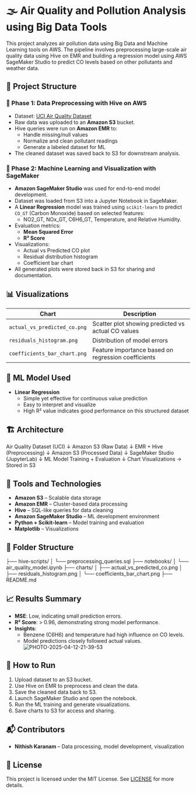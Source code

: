 # 🌫️ Air Quality and Pollution Analysis using Big Data Tools

This project analyzes air pollution data using Big Data and Machine Learning tools on AWS. The pipeline involves preprocessing large-scale air quality data using Hive on EMR and building a regression model using AWS SageMaker Studio to predict CO levels based on other pollutants and weather data.

## 📌 Project Structure

### 🔹 Phase 1: Data Preprocessing with Hive on AWS
- Dataset: [UCI Air Quality Dataset](https://archive.ics.uci.edu/dataset/360/air+quality)
- Raw data was uploaded to an **Amazon S3** bucket.
- Hive queries were run on **Amazon EMR** to:
  - Handle missing/null values
  - Normalize and clean pollutant readings
  - Generate a labeled dataset for ML
- The cleaned dataset was saved back to S3 for downstream analysis.

### 🔹 Phase 2: Machine Learning and Visualization with SageMaker
- **Amazon SageMaker Studio** was used for end-to-end model development.
- Dataset was loaded from S3 into a Jupyter Notebook in SageMaker.
- A **Linear Regression** model was trained using `scikit-learn` to predict `CO_GT` (Carbon Monoxide) based on selected features:
  - NO2_GT, NOx_GT, C6H6_GT, Temperature, and Relative Humidity.
- Evaluation metrics:
  - **Mean Squared Error**
  - **R² Score**
- Visualizations:
  - Actual vs Predicted CO plot
  - Residual distribution histogram
  - Coefficient bar chart
- All generated plots were stored back in S3 for sharing and documentation.

## 📊 Visualizations

| Chart | Description |
|-------|-------------|
| `actual_vs_predicted_co.png` | Scatter plot showing predicted vs actual CO values |
| `residuals_histogram.png` | Distribution of model errors |
| `coefficients_bar_chart.png` | Feature importance based on regression coefficients |

## 🧠 ML Model Used
- **Linear Regression**
  - Simple yet effective for continuous value prediction
  - Easy to interpret and visualize
  - High R² value indicates good performance on this structured dataset

## 🏗️ Architecture

Air Quality Dataset (UCI) ↓ Amazon S3 (Raw Data) ↓ EMR + Hive (Preprocessing) ↓ Amazon S3 (Processed Data) ↓ SageMaker Studio (JupyterLab) ↓ ML Model Training + Evaluation ↓ Chart Visualizations → Stored in S3

## 🔧 Tools and Technologies
- **Amazon S3** – Scalable data storage
- **Amazon EMR** – Cluster-based data processing
- **Hive** – SQL-like queries for data cleaning
- **Amazon SageMaker Studio** – ML development environment
- **Python + Scikit-learn** – Model training and evaluation
- **Matplotlib** – Visualizations

## 📁 Folder Structure

├── hive-scripts/ │ └── preprocessing_queries.sql ├── notebooks/ │ └── air_quality_model.ipynb ├── charts/ │ ├── actual_vs_predicted_co.png │ ├── residuals_histogram.png │ └── coefficients_bar_chart.png ├── README.md



## 📈 Results Summary
- **MSE**: Low, indicating small prediction errors.
- **R² Score**: > 0.96, demonstrating strong model performance.
- **Insights**:
  - Benzene (C6H6) and temperature had high influence on CO levels.
  - Model predictions closely followed actual values.
![PHOTO-2025-04-12-21-39-53](https://github.com/user-attachments/assets/42764226-16e3-4b4d-839e-05b6ceff2d65)

## 🚀 How to Run
1. Upload dataset to an S3 bucket.
2. Use Hive on EMR to preprocess and clean the data.
3. Save the cleaned data back to S3.
4. Launch SageMaker Studio and open the notebook.
5. Run the ML training and generate visualizations.
6. Save charts to S3 for access and sharing.

## 📬 Contributors
- **Nithish Karanam** – Data processing, model development, visualization

## 📃 License
This project is licensed under the MIT License. See [LICENSE](LICENSE) for more details.
